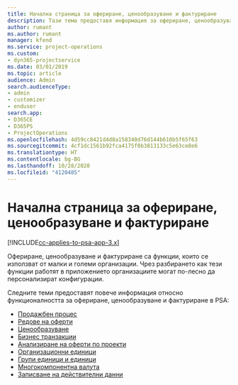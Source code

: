 ```yaml
---
title: Начална страница за офериране, ценообразуване и фактуриране
description: Тази тема предоставя информация за офериране, ценообразуване и фактуриране.
author: rumant
ms.author: rumant
manager: kfend
ms.service: project-operations
ms.custom:
- dyn365-projectservice
ms.date: 03/01/2019
ms.topic: article
audience: Admin
search.audienceType:
- admin
- customizer
- enduser
search.app:
- D365CE
- D365PS
- ProjectOperations
ms.openlocfilehash: 4d59cc8421d4d8a158340d76d144b610b5f65f63
ms.sourcegitcommit: 4cf1dc1561b92fca4175f0b3813133c5e63ce8e6
ms.translationtype: HT
ms.contentlocale: bg-BG
ms.lasthandoff: 10/28/2020
ms.locfileid: "4120485"
---
```

# <a name="quoting-pricing-and-billing-home-page"></a>Начална страница за офериране, ценообразуване и фактуриране

[!INCLUDE[cc-applies-to-psa-app-3.x](../includes/cc-applies-to-psa-app-3x.md)]

Офериране, ценообразуване и фактуриране са функции, които се използват от малки и големи организации. Чрез разбирането как тези функции работят в приложението организациите могат по-лесно да персонализират конфигурации.

Следните теми предоставят повече информация относно функционалността за офериране, ценообразуване и фактуриране в PSA:

- [Продажбен процес](basic-sales-process.md)
- [Редове на оферти](basic-quote-lines.md)
- [Ценообразуване](basic-pricing.md)
- [Бизнес транзакции](basic-business-transactions.md)
- [Анализиране на оферти по проекти](basic-analyzing-quotes.md)
- [Организационни единици](advanced-organizational.md)
- [Групи единици и единици](advanced-units.md)
- [Многокомпонентна валута](advanced-currency.md)
- [Записване на действителни данни](advanced-actuals.md)
